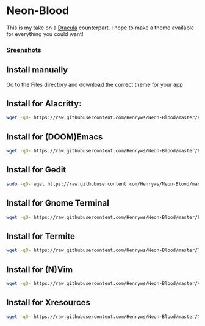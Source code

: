 # Neon-Blood
This is my take on a [Dracula](https://github.com/dracula/) counterpart. I hope to make a theme available for everything you could want! 

### [Sreenshots](https://github.com/Henryws/Neon-Blood/blob/master/screenshots/README.md#alacritty)

## Install manually
Go to the [Files](https://github.com/Henryws/Neon-Blood/tree/master/Files) directory and download the correct theme for your app

## Install for Alacritty:
```bash
wget -qO- https://raw.githubusercontent.com/Henryws/Neon-Blood/master/Alacritty/install.sh | bash
```
## Install for (DOOM)Emacs
```bash
wget -qO- https://raw.githubusercontent.com/Henryws/Neon-Blood/master/Emacs/install.sh | bash
```

## Install for Gedit
```bash
sudo -qO- wget https://raw.githubusercontent.com/Henryws/Neon-Blood/master/Gedit/install.sh | bash
```
## Install for Gnome Terminal
```bash
wget -qO- https://raw.githubusercontent.com/Henryws/Neon-Blood/master/Files/Gnome-Terminal.sh | bash
```
## Install for Termite
```bash
wget -qO- https://raw.githubusercontent.com/Henryws/Neon-Blood/master/Termite/install.sh | bash
```
## Install for (N)Vim
```bash
wget -qO- https://raw.githubusercontent.com/Henryws/Neon-Blood/master/Vim/install.sh | bash
```
## Install for Xresources
```bash
wget -qO- https://raw.githubusercontent.com/Henryws/Neon-Blood/master/Xresources/install.sh | bash
```
